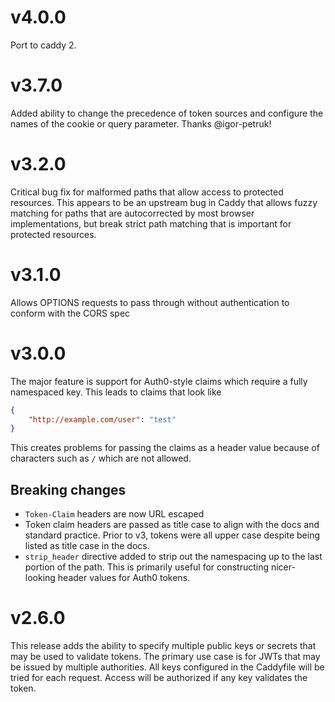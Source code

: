 # v4.0.0

Port to caddy 2.

# v3.7.0

Added ability to change the precedence of token sources and configure the names of the cookie or query parameter.  Thanks @igor-petruk!

# v3.2.0

Critical bug fix for malformed paths that allow access to protected resources.  This appears to be an upstream bug in Caddy that allows fuzzy matching for paths that are autocorrected by most browser implementations, but break strict path matching that is important for protected resources.

# v3.1.0

Allows OPTIONS requests to pass through without authentication to conform with the CORS spec

# v3.0.0

The major feature is support for Auth0-style claims which require a fully namespaced key.  This leads to claims that look like

```json
{
    "http://example.com/user": "test"
}
```

This creates problems for passing the claims as a header value because of characters such as `/` which are not allowed.

## Breaking changes

* `Token-Claim` headers are now URL escaped
* Token claim headers are passed as title case to align with the docs and standard practice.  Prior to v3, tokens were all upper case despite being listed as title case in the docs.
* `strip_header` directive added to strip out the namespacing up to the last portion of the path.  This is primarily useful for constructing nicer-looking header values for Auth0 tokens.

# v2.6.0

This release adds the ability to specify multiple public keys or secrets that may be used to validate tokens.  The primary use case is for JWTs that may be issued by multiple authorities.  All keys configured in the Caddyfile will be tried for each request.  Access will be authorized if any key validates the token.
